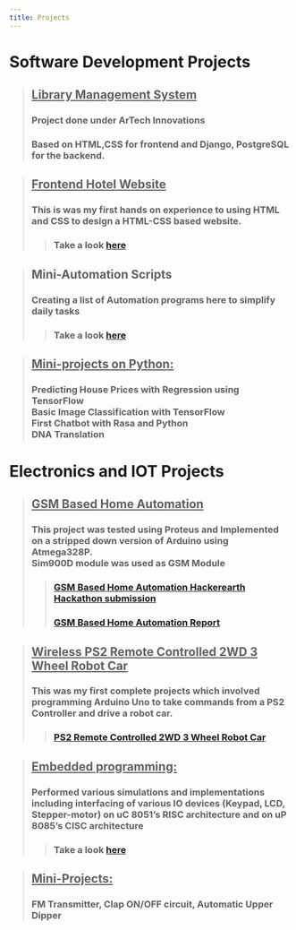 ```yaml
---
title: Projects
---
```


# Software Development Projects
> ## <u>Library Management System</u>
> ### Project done under ArTech Innovations
> ### Based on HTML,CSS for frontend and Django, PostgreSQL for the backend.

> ## <u>Frontend Hotel Website</u>
> ### This is was my first hands on experience to using HTML and CSS to design a HTML-CSS based website. 
>> ### Take a look [here](/projects/abchotels/)

> ## Mini-Automation Scripts
> ### Creating a list of Automation programs here to simplify daily tasks
>> ### Take a look [here](https://github.com/adivardhan1000/automation-scripts)

> ## <u>Mini-projects on Python:</u>
> ### Predicting House Prices with Regression using TensorFlow <br> Basic Image Classification with TensorFlow <br> First Chatbot with Rasa and Python <br> DNA Translation

# Electronics and IOT Projects
> ## <u>GSM Based Home Automation</u>
> ### This project was tested using Proteus and Implemented on a stripped down version of Arduino using Atmega328P. <br> Sim900D module was used as GSM Module <br>
>> ### [GSM Based Home Automation Hackerearth Hackathon submission](/projects/gha/GHA_HackerEarth)
>> ### [GSM Based Home Automation Report](/projects/gha/GHA_report)

> ## <u>Wireless PS2 Remote Controlled 2WD 3 Wheel Robot Car</u>
> ### This was my first complete projects which involved programming Arduino Uno to take commands from a PS2 Controller and drive a robot car.
>> ### [PS2 Remote Controlled 2WD 3 Wheel Robot Car](/projects/uno_ps2_wireless_robotcar)

> ## <u>Embedded programming:</u>
> ### Performed various  simulations  and  implementations  including  interfacing  of  various  IO  devices (Keypad, LCD, Stepper-motor) on uC 8051’s RISC architecture and on uP 8085’s CISC architecture
>> ### Take a look [here](https://github.com/adivardhan1000/uC-8051-programs)

> ## <u>Mini-Projects:</u>
> ### FM Transmitter, Clap ON/OFF circuit, Automatic Upper Dipper